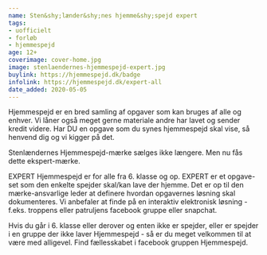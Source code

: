 ```yaml
---
name: Sten&shy;lænder&shy;nes hjemme&shy;spejd expert
tags:
- uofficielt
- forløb
- hjemmespejd
age: 12+
coverimage: cover-home.jpg
image: stenlaendernes-hjemmespejd-expert.jpg
buylink: https://hjemmespejd.dk/badge
infolink: https://hjemmespejd.dk/expert-all
date_added: 2020-05-05
---
```

Hjemmespejd er en bred samling af opgaver som kan bruges af alle og enhver. Vi låner også meget gerne materiale andre har lavet og sender kredit videre. Har DU en opgave som du synes hjemmespejd skal vise, så henvend dig og vi kigger på det.

Stenlændernes Hjemmespejd-mærke sælges ikke længere. Men nu fås dette ekspert-mærke.

EXPERT Hjemmespejd er for alle fra 6. klasse og op. EXPERT er et opgave-set som den enkelte spejder skal/kan lave der hjemme. Det er op til den mærke-ansvarlige leder at definere hvordan opgavernes løsning skal dokumenteres. Vi anbefaler at finde på en interaktiv elektronisk løsning - f.eks. troppens eller patruljens facebook gruppe eller snapchat.

Hvis du går i 6. klasse eller derover og enten ikke er spejder, eller er spejder i en gruppe der ikke laver Hjemmespejd - så er du meget velkommen til at være med alligevel. Find fællesskabet i facebook gruppen Hjemmespejd.
